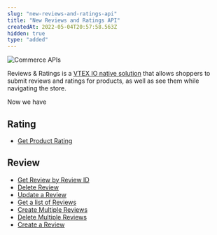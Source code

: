 ```yaml
---
slug: "new-reviews-and-ratings-api"
title: "New Reviews and Ratings API"
createdAt: 2022-05-04T20:57:58.563Z
hidden: true
type: "added"
---
```


![Commerce APIs](https://cdn.jsdelivr.net/gh/vtexdocs/dev-portal-content@main/images/new-reviews-and-ratings-api-0.png)

Reviews & Ratings is a [VTEX IO native solution](https://developers.vtex.com/docs/guides/vtex-reviews-and-ratings) that allows shoppers to submit reviews and ratings for products, as well as see them while navigating the store.

Now we have

## Rating

- [Get Product Rating](https://developers.vtex.com/vtex-rest-api/reference/getproductrating)

## Review

- [Get Review by Review ID](https://developers.vtex.com/vtex-rest-api/reference/getreviewbyreviewid)
- [Delete Review](https://developers.vtex.com/vtex-rest-api/reference/deletereview)
- [Update a Review](https://developers.vtex.com/vtex-rest-api/reference/editreview)
- [Get a list of Reviews](https://developers.vtex.com/vtex-rest-api/reference/getalistofreviews)
- [Create Multiple Reviews](https://developers.vtex.com/vtex-rest-api/reference/savemultiplereviews)
- [Delete Multiple Reviews](https://developers.vtex.com/vtex-rest-api/reference/deletemultiplereviews)
- [Create a Review](https://developers.vtex.com/vtex-rest-api/reference/savereview)
